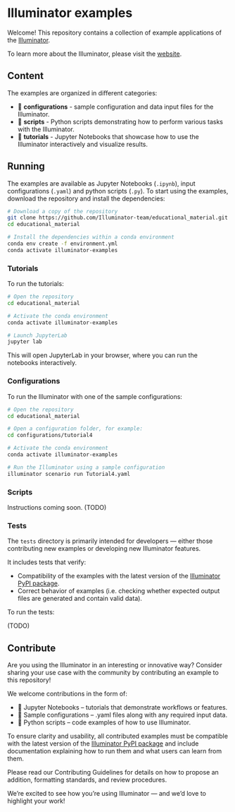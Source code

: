 # Illuminator examples

Welcome! This repository contains a collection of example applications of the [Illuminator](https://github.com/Illuminator-team/Illuminator).

To learn more about the Illuminator, please visit the [website](https://illuminator-team.github.io/Illuminator/). 

## Content

The examples are organized in different categories:
- 📁 **configurations** - sample configuration and data input files for the Illuminator.
- 🐍 **scripts** - Python scripts demonstrating how to perform various tasks with the Illuminator.
- 📓 **tutorials** - Jupyter Notebooks that showcase how to use the Illuminator interactively and visualize results.

## Running

The examples are available as Jupyter Notebooks (`.ipynb`), input configurations (`.yaml`) and python scripts (`.py`). To start using the examples, download the repository and install the dependencies:

```bash
# Download a copy of the repository
git clone https://github.com/Illuminator-team/educational_material.git
cd educational_material

# Install the dependencies within a conda environment
conda env create -f environment.yml
conda activate illuminator-examples
```
### Tutorials

To run the tutorials:

```bash
# Open the repository 
cd educational_material

# Activate the conda environment
conda activate illuminator-examples

# Launch JupyterLab
jupyter lab
```

This will open JupyterLab in your browser, where you can run the notebooks interactively.

### Configurations

To run the Illuminator with one of the sample configurations: 

```bash
# Open the repository 
cd educational_material

# Open a configuration folder, for example:
cd configurations/tutorial4

# Activate the conda environment
conda activate illuminator-examples

# Run the Illuminator using a sample configuration 
illuminator scenario run Tutorial4.yaml
```

### Scripts

Instructions coming soon. (TODO)

### Tests

The `tests` directory is primarily intended for developers — either those contributing new examples or developing new Illuminator features.

It includes tests that verify:
- Compatibility of the examples with the latest version of the [Illuminator PyPI package](https://pypi.org/project/illuminator/).
- Correct behavior of examples (i.e. checking whether expected output files are generated and contain valid data).

To run the tests:

(TODO)

## Contribute

Are you using the Illuminator in an interesting or innovative way? Consider sharing your use case with the community by contributing an example to this repository!

We welcome contributions in the form of:
- 📓 Jupyter Notebooks – tutorials that demonstrate workflows or features.
- 📁 Sample configurations – .yaml files along with any required input data.
- 🐍 Python scripts – code examples of how to use Illuminator.

To ensure clarity and usability, all contributed examples must be compatible with the latest version of the [Illuminator PyPI package](https://pypi.org/project/illuminator/) and include documentation explaining how to run them and what users can learn from them.

Please read our Contributing Guidelines for details on how to propose an addition, formatting standards, and review procedures.

We’re excited to see how you’re using Illuminator — and we’d love to highlight your work!
